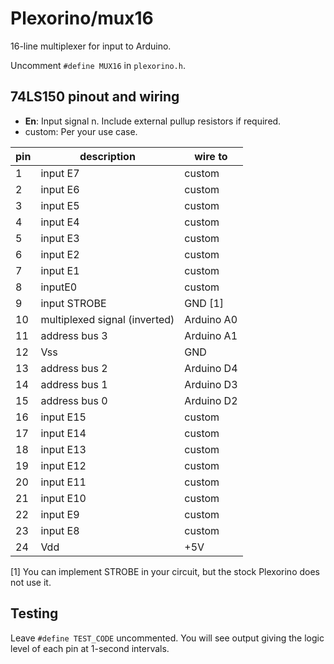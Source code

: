 # Plexorino/mux16

16-line multiplexer for input to Arduino.

Uncomment `#define MUX16` in `plexorino.h`.

## 74LS150 pinout and wiring

- **En**: Input signal n. Include external pullup resistors if required.
- custom: Per your use case.

| pin | description |  wire to | 
|-----|-------------|---------|
| 1   | input E7 | custom |
| 2   | input E6 | custom |
| 3   | input E5 | custom |
| 4   | input E4 | custom |
| 5   | input E3 | custom |
| 6   | input E2 | custom |
| 7   | input E1 | custom |
| 8   | inputE0  | custom |
| 9   | input STROBE | GND \[1\] |
| 10 | multiplexed signal (inverted) | Arduino A0 |
| 11 | address bus 3 | Arduino A1 |
| 12 | Vss | GND |
| 13 | address bus 2 | Arduino D4 |
| 14 | address bus 1 | Arduino D3 |
| 15 | address bus 0 | Arduino D2 |
| 16 | input E15 | custom |
| 17 | input E14 | custom | 
| 18 | input E13 | custom | 
| 19 | input E12 | custom | 
| 20 | input E11 | custom |
| 21 | input E10 | custom |
| 22 | input E9  | custom |
| 23 | input E8  | custom |
| 24 | Vdd | +5V |

 \[1\] You can implement STROBE in your circuit, but the stock Plexorino does not use it.

 ## Testing

Leave `#define TEST_CODE` uncommented. You will see output giving the logic level of each pin at 1-second intervals.
